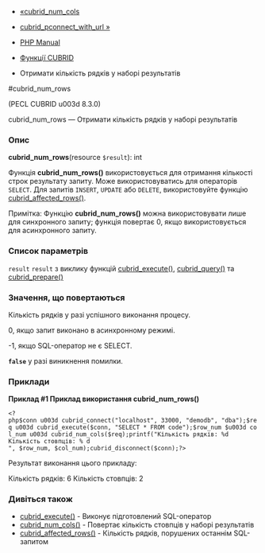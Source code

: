 - [«cubrid_num_cols](function.cubrid-num-cols.md)
- [cubrid_pconnect_with_url »](function.cubrid-pconnect-with-url.md)

- [PHP Manual](index.md)
- [Функції CUBRID](ref.cubrid.md)
- Отримати кількість рядків у наборі результатів

#cubrid_num_rows

(PECL CUBRID u003d 8.3.0)

cubrid_num_rows — Отримати кількість рядків у наборі результатів

### Опис

**cubrid_num_rows**(resource `$result`): int

Функція **cubrid_num_rows()** використовується для отримання кількості
строк результату запиту. Може використовуватись для операторів `SELECT`.
Для запитів `INSERT`, `UPDATE` або `DELETE`, використовуйте функцію
[cubrid_affected_rows()](function.cubrid-affected-rows.md).

Примітка: Функцію **cubrid_num_rows()** можна використовувати лише для
синхронного запиту; функція повертає 0, якщо використовується для
асинхронного запиту.

### Список параметрів

`result`
`result` з виклику функцій
[cubrid_execute()](function.cubrid-execute.md),
[cubrid_query()](function.cubrid-query.md) та
[cubrid_prepare()](function.cubrid-prepare.md)

### Значення, що повертаються

Кількість рядків у разі успішного виконання процесу.

0, якщо запит виконано в асинхронному режимі.

-1, якщо SQL-оператор не є SELECT.

**`false`** у разі виникнення помилки.

### Приклади

**Приклад #1 Приклад використання **cubrid_num_rows()****

` <?php$conn u003d cubrid_connect("localhost", 33000, "demodb", "dba");$req u003d cubrid_execute($conn, "SELECT * FROM code");$row_num $u003d col_num u003d cubrid_num_cols($req);printf("Кількість рядків: %d
Кількість стовпців: % d
", $row_num, $col_num);cubrid_disconnect($conn);?> `

Результат виконання цього прикладу:

Кількість рядків: 6
Кількість стовпців: 2

### Дивіться також

- [cubrid_execute()](function.cubrid-execute.md) - Виконує
підготовлений SQL-оператор
- [cubrid_num_cols()](function.cubrid-num-cols.md) - Повертає
кількість стовпців у наборі результатів
- [cubrid_affected_rows()](function.cubrid-affected-rows.md) -
Кількість рядків, порушених останнім SQL-запитом
